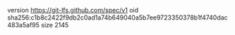 version https://git-lfs.github.com/spec/v1
oid sha256:c1b8c2422f9db2c0ad1a74b649040a5b7ee9723350378b1f4740dac483a5af95
size 2145
